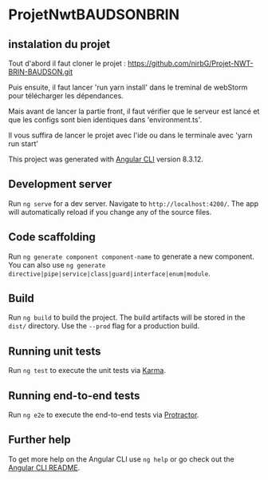 # ProjetNwtBAUDSONBRIN

## instalation du projet

Tout d'abord il faut cloner le projet :
https://github.com/nirbG/Projet-NWT-BRIN-BAUDSON.git

Puis ensuite, 
il faut lancer 'run yarn install' dans le treminal de webStorm pour télécharger les dépendances.

Mais avant de lancer la partie front, il faut vérifier que le serveur est lancé et que les configs sont bien identiques  dans 'environment.ts'.

Il vous suffira de lancer le projet avec l'ide ou dans le terminale avec 'yarn run start'


This project was generated with [Angular CLI](https://github.com/angular/angular-cli) version 8.3.12.

## Development server

Run `ng serve` for a dev server. Navigate to `http://localhost:4200/`. The app will automatically reload if you change any of the source files.

## Code scaffolding

Run `ng generate component component-name` to generate a new component. You can also use `ng generate directive|pipe|service|class|guard|interface|enum|module`.

## Build

Run `ng build` to build the project. The build artifacts will be stored in the `dist/` directory. Use the `--prod` flag for a production build.

## Running unit tests

Run `ng test` to execute the unit tests via [Karma](https://karma-runner.github.io).

## Running end-to-end tests

Run `ng e2e` to execute the end-to-end tests via [Protractor](http://www.protractortest.org/).

## Further help

To get more help on the Angular CLI use `ng help` or go check out the [Angular CLI README](https://github.com/angular/angular-cli/blob/master/README.md).
